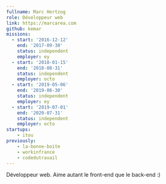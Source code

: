 ```yaml
---
fullname: Marc Hertzog
role: Développeur web
link: https://marcarea.com
github: kemar
missions:
  - start: '2016-12-12'
    end: '2017-09-30'
    status: independent
    employer: ey
  - start: '2018-01-15'
    end: '2018-08-31'
    status: independent
    employer: octo
  - start: '2019-05-06'
    end: '2019-06-30'
    status: independent
    employer: ey
  - start: '2019-07-01'
    end: '2020-07-31'
    status: independent
    employer: octo
startups:
    - itou
previously:
    - la-bonne-boite
    - workinfrance
    - codedutravail
---
```


Développeur web. Aime autant le front-end que le back-end :)
